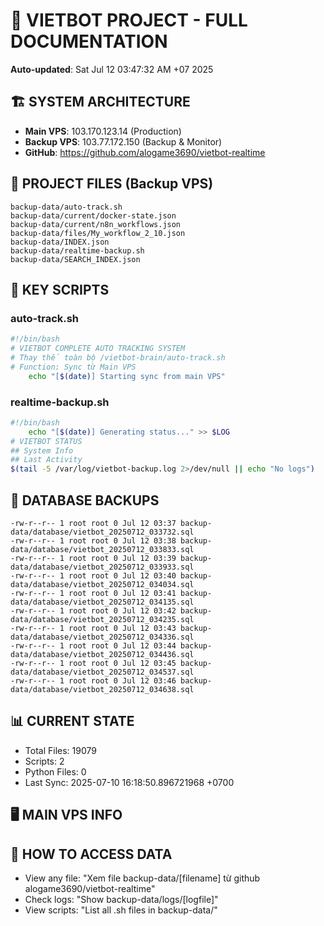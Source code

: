 # 🤖 VIETBOT PROJECT - FULL DOCUMENTATION
**Auto-updated**: Sat Jul 12 03:47:32 AM +07 2025

## 🏗️ SYSTEM ARCHITECTURE
- **Main VPS**: 103.170.123.14 (Production)
- **Backup VPS**: 103.77.172.150 (Backup & Monitor)
- **GitHub**: https://github.com/alogame3690/vietbot-realtime

## 📁 PROJECT FILES (Backup VPS)
```
backup-data/auto-track.sh
backup-data/current/docker-state.json
backup-data/current/n8n_workflows.json
backup-data/files/My_workflow_2_10.json
backup-data/INDEX.json
backup-data/realtime-backup.sh
backup-data/SEARCH_INDEX.json
```

## 🔧 KEY SCRIPTS
### auto-track.sh
```bash
#!/bin/bash
# VIETBOT COMPLETE AUTO TRACKING SYSTEM
# Thay thế toàn bộ /vietbot-brain/auto-track.sh
# Function: Sync từ Main VPS
    echo "[$(date)] Starting sync from main VPS"
```
### realtime-backup.sh
```bash
#!/bin/bash
    echo "[$(date)] Generating status..." >> $LOG
# VIETBOT STATUS
## System Info
## Last Activity
$(tail -5 /var/log/vietbot-backup.log 2>/dev/null || echo "No logs")
```

## 💾 DATABASE BACKUPS
```
-rw-r--r-- 1 root root 0 Jul 12 03:37 backup-data/database/vietbot_20250712_033732.sql
-rw-r--r-- 1 root root 0 Jul 12 03:38 backup-data/database/vietbot_20250712_033833.sql
-rw-r--r-- 1 root root 0 Jul 12 03:39 backup-data/database/vietbot_20250712_033933.sql
-rw-r--r-- 1 root root 0 Jul 12 03:40 backup-data/database/vietbot_20250712_034034.sql
-rw-r--r-- 1 root root 0 Jul 12 03:41 backup-data/database/vietbot_20250712_034135.sql
-rw-r--r-- 1 root root 0 Jul 12 03:42 backup-data/database/vietbot_20250712_034235.sql
-rw-r--r-- 1 root root 0 Jul 12 03:43 backup-data/database/vietbot_20250712_034336.sql
-rw-r--r-- 1 root root 0 Jul 12 03:44 backup-data/database/vietbot_20250712_034436.sql
-rw-r--r-- 1 root root 0 Jul 12 03:45 backup-data/database/vietbot_20250712_034537.sql
-rw-r--r-- 1 root root 0 Jul 12 03:46 backup-data/database/vietbot_20250712_034638.sql
```

## 📊 CURRENT STATE
- Total Files: 19079
- Scripts: 2
- Python Files: 0
- Last Sync: 2025-07-10 16:18:50.896721968 +0700

## 🖥️ MAIN VPS INFO


## 🚨 HOW TO ACCESS DATA
- View any file: "Xem file backup-data/[filename] từ github alogame3690/vietbot-realtime"
- Check logs: "Show backup-data/logs/[logfile]"
- View scripts: "List all .sh files in backup-data/"
